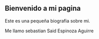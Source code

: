 ## Bienvenido a mi pagina

Este es una pequeña biografia sobre mi.

Me llamo sebastian Said Espinoza Aguirre 

